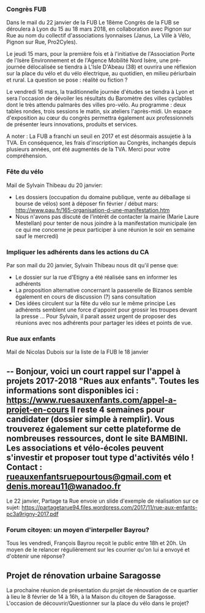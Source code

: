 ### Congrès FUB
Dans le mail du 22 janvier de la FUB
Le 18ème Congrès de la FUB se déroulera à Lyon du 15 au 18 mars 2018, en collaboration avec Pignon sur Rue 
au nom du collectif d'associations lyonnaises (Janus, La Ville à Vélo, Pignon sur Rue, Pro2Cyles).
 
Le jeudi 15 mars, pour la première fois et à l'initiative de l'Association Porte de l'Isère Environnement 
et de l'Agence Mobilité Nord Isère, une pré-journée délocalisée se tiendra à L'Isle D'Abeau (38) et ouvrira 
une réflexion sur la place du vélo et du vélo électrique, au quotidien, en milieu périurbain et rural. La 
question se pose : réalité ou fiction ?
 
Le vendredi 16 mars, la traditionnelle journée d'études se tiendra à Lyon et sera l'occasion de dévoiler les 
résultats du Baromètre des villes cyclables dont le très attendu palmarès des villes pro-vélo. Au programme : 
deux tables rondes, trois sessions le matin, six ateliers l'après-midi.
Un espace d'exposition au cœur du congrès permettra également aux professionnels de présenter leurs innovations, 
produits et services. 
  
A noter : La FUB a franchi un seuil en 2017 et est désormais assujetie à la TVA. En conséquence, les frais 
d'inscription au Congrès, inchangés depuis plusieurs années, ont été augmentés de la TVA. Merci pour votre 
compréhension.


### Fête du vélo
Mail de Sylvain Thibeau du 20 janvier:
* Les dossiers (occupation du domaine publique, vente au déballage si bourse de vélos) sont à déposer fin 
  février / début mars: http://www.pau.fr/165-organisation-d-une-manifestation.htm
* Nous n'avons pas discuté de l’intérêt de contacter la mairie (Marie Laure Mestellan) pour tenter de nous 
  joindre à la manifestation municipale  (en ce qui me concerne je peux participer à une réunion le soir en 
  semaine sauf le mercredi)

### Impliquer les adhérents dans les actions du CA
Par son mail du 20 janvier, Sylvain Thibeau nous dit qu'il pense que:
* Le dossier sur la rue d'Etigny a été réalisée sans en informer les adhérents
* La proposition alternative concernant la passerelle de Bizanos semble également en cours de discussion (?) sans consultation
* Des idées circulent sur la fête du vélo sur le même principe
Les adhérents semblent une force d'appoint pour grossir les troupes devant la presse ... Pour Sylvain, il parait assez urgent de proposer des réunions avec nos adhérents pour partager les idées et points de vue.

### Rue aux enfants
Mail de Nicolas Dubois sur la liste de la FUB le 18 janvier

-- 
Bonjour, voici un court rappel sur l'appel à projets 2017-2018 "Rues aux enfants".
Toutes les informations sont disponibles ici : https://www.ruesauxenfants.com/appel-a-projet-en-cours
Il reste 4 semaines pour candidater (dossier simple à remplir).
Vous trouverez également sur cette plateforme de nombreuses ressources, dont le site BAMBINI.
Les associations et vélo-écoles peuvent s'investir et proposer tout type d'activités vélo !
Contact : rueauxenfantsruepourtous@gmail.com
et denis.moreau11@wanadoo.fr<br/> 
-- 

Le 22 janvier, Partage ta Rue envoie un slide d'exemple de réalisation sur ce sujet:
https://partagetarue94.files.wordpress.com/2017/11/rue-aux-enfants-pc3a9rigny-2017.pdf


### Forum citoyen: un moyen d'interpeller Bayrou?

Tous les vendredi, François Bayrou reçoit le public entre 18h et 20h. Un moyen de le relancer régulièrement sur les courrier qu'on lui a envoyé et d'obtenir une réponse?


## Projet de rénovation urbaine Saragosse

La prochaine réunion de présentation du projet de rénovation de ce quartier à lieu le 8 février de 14 à 16h, à la Maison du citoyen de Saragosse. L'occasion de découvrir/Questionner sur la place du vélo dans le projet?
